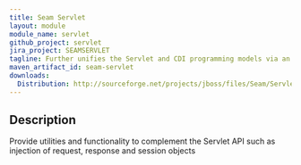 ```yaml
---
title: Seam Servlet
layout: module
module_name: servlet
github_project: servlet
jira_project: SEAMSERVLET
tagline: Further unifies the Servlet and CDI programming models via an event bridge, producers for implicit Servlet objects and managed bean exception handlers.
maven_artifact_id: seam-servlet
downloads:
  Distribution: http://sourceforge.net/projects/jboss/files/Seam/Servlet
---
```

## Description
Provide utilities and functionality to complement the Servlet API such as injection of request, response and session objects
